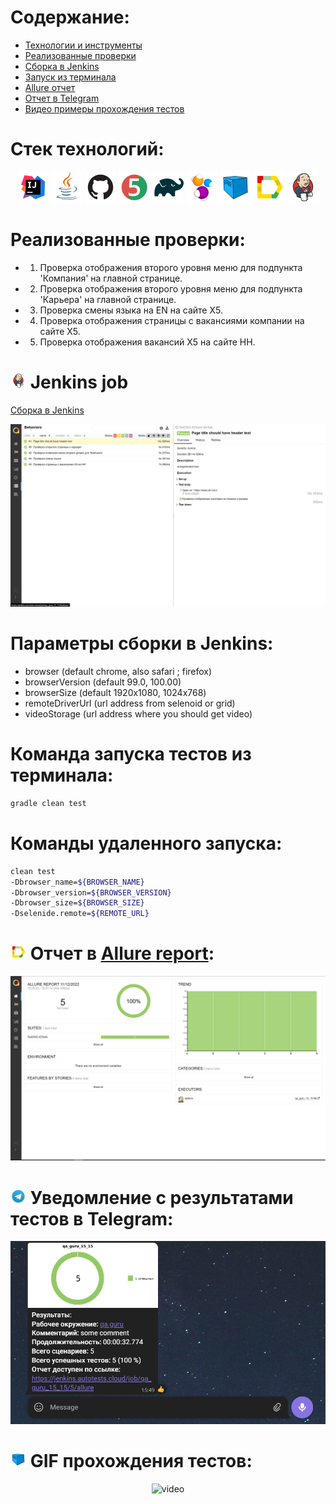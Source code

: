 ﻿# Содержание:

- [Технологии и инструменты](#rocket-технологии-и-инструменты)
- [Реализованные проверки](#scroll-реализованные-проверки)
- [Сборка в Jenkins](#-jenkins-job)
- [Запуск из терминала](#earth_africa-Запуск-тестов-из-терминала)
- [Allure отчет](#-отчет-в-allure-report)
- [Отчет в Telegram](#-уведомление-в-telegram-при-помощи-бота)
- [Видео примеры прохождения тестов](#-примеры-видео-о-прохождении-тестов)


# Стек технологий:

<p align="center">
<a href="https://www.jetbrains.com/idea/"><img src="images/Intelij_IDEA.svg" width="50" height="50"  alt="IDEA"/></a>
<a href="https://www.java.com/"><img src="images/Java.svg" width="50" height="50"  alt="Java"/></a>
<a href="https://github.com/"><img src="images/Github.svg" width="50" height="50"  alt="Github"/></a>
<a href="https://junit.org/junit5/"><img src="images/JUnit5.svg" width="50" height="50"  alt="JUnit 5"/></a>
<a href="https://gradle.org/"><img src="images/Gradle.svg" width="50" height="50"  alt="Gradle"/></a>
<a href="https://selenide.org/"><img src="images/Selenide.svg" width="50" height="50"  alt="Selenide"/></a>
<a href="https://aerokube.com/selenoid/"><img src="images/Selenoid.svg" width="50" height="50"  alt="Selenoid"/></a>
<a href="https://github.com/allure-framework/allure2"><img src="images/Allure_Report.svg" width="50" height="50"  alt="Allure"/></a>
<a href="https://www.jenkins.io/"><img src="images/Jenkins.svg" width="50" height="50"  alt="Jenkins"/></a>
</p>


# Реализованные проверки:

- 1. Проверка отображения второго уровня меню для подпункта 'Компания' на главной странице.
- 2. Проверка отображения второго уровня меню для подпункта 'Карьера' на главной странице.
- 3. Проверка смены языка на EN на сайте Х5.
- 4. Проверка отображения страницы с вакансиями компании на сайте Х5.
- 5. Проверка отображения вакансий Х5 на сайте HH.


# <img src="images/Jenkins.svg" width="25" height="25"  alt="Jenkins"/></a> Jenkins job

<a target="_blank" href="https:///">Сборка в Jenkins</a>
<p align="center">
<a href="https://jenkins.autotests.cloud/job/qa_guru_15_15"><img src="images/jenkins_job_results2.png" alt="Jenkins"/></a>
</p>

# Параметры сборки в Jenkins:

* browser (default chrome, also safari ; firefox)
* browserVersion (default 99.0, 100.00)
* browserSize (default 1920x1080, 1024х768)
* remoteDriverUrl (url address from selenoid or grid)
* videoStorage (url address where you should get video)


# Команда запуска тестов из терминала:

```bash
gradle clean test
```

# Команды удаленного запуска:

```bash
clean test
-Dbrowser_name=${BROWSER_NAME}
-Dbrowser_version=${BROWSER_VERSION}
-Dbrowser_size=${BROWSER_SIZE} 
-Dselenide.remote=${REMOTE_URL}
```


# <img src="images/Allure_Report.svg" width="25" height="25"  alt="Allure"/></a> Отчет в <a target="_blank" href="https://jenkins.autotests.cloud/job/qa_guru_15_15/8/allure/">Allure report</a>:



<p align="center">
<img title="Allure Overview Dashboard" src="images/allure_main_page.png">
</p>



# <img src="images/Telegram.svg" width="25" height="25"  alt="Allure"/></a> Уведомление с результатами тестов в Telegram:

<p align="center">
<img title="Allure Overview Dashboard" src="images/telegram_bot.png">
</p>


# <img src="images/Selenoid.svg" width="25" height="25"  alt="Allure"/></a> GIF прохождения тестов:

<p align="center">
 <img title="Selenoid Video" src="images/test_video.gif" width="700" height="394"  alt="video"> 
</p>

